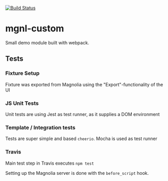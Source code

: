 [![Build Status](https://travis-ci.org/robertkowalski/mgnl-custom.svg?branch=master)](https://travis-ci.org/robertkowalski/mgnl-custom)

# mgnl-custom

Small demo module built with webpack.


## Tests

### Fixture Setup

Fixture was exported from Magnolia using the "Export"-functionality of the UI

### JS Unit Tests

Unit tests are using Jest as test runner, as it supplies a DOM environment

### Template / Integration tests

Tests are super simple and based `cheerio`. Mocha is used as test runner

### Travis

Main test step in Travis executes `npm test`

Setting up the Magnolia server is done with the `before_script` hook.
